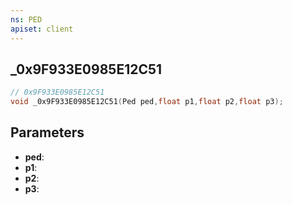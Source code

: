 ```yaml
---
ns: PED
apiset: client
---
```

## _0x9F933E0985E12C51

```c
// 0x9F933E0985E12C51
void _0x9F933E0985E12C51(Ped ped,float p1,float p2,float p3);
```


## Parameters
* **ped**:
* **p1**:
* **p2**:
* **p3**: